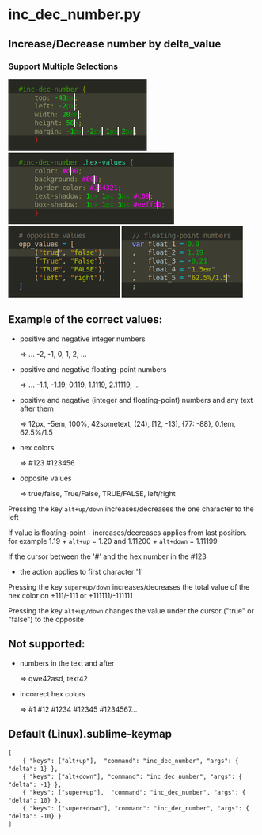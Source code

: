 inc_dec_number.py
=======================================

## Increase/Decrease number by delta_value

### Support Multiple Selections

![blame screenshot](https://github.com/rmaksim/Sublime-Text-2-Solutions/raw/master/inc_dec_number.gif)
![blame screenshot](https://github.com/rmaksim/Sublime-Text-2-Solutions/raw/master/inc_dec_hex_color.gif)
![blame screenshot](https://github.com/rmaksim/Sublime-Text-2-Solutions/raw/master/inc_dec_opposite.gif)
![blame screenshot](https://github.com/rmaksim/Sublime-Text-2-Solutions/raw/master/inc_dec_float.gif)


Example of the correct values:
------------------------------

  * positive and negative integer numbers

    => ... -2, -1, 0, 1, 2, ...

  * positive and negative floating-point numbers

    => ... -1.1, -1.19, 0.119, 1.1119, 2.11119, ...

  * positive and negative (integer and floating-point) numbers and any text after them

    => 12px, -5em, 100%, 42sometext, (24), [12, -13], {77: -88}, 0.1em, 62.5%/1.5

  * hex colors

    => #123 #123456

  * opposite values

    => true/false, True/False, TRUE/FALSE, left/right


Pressing the key `alt+up/down` increases/decreases
the one character to the left

If value is floating-point - increases/decreases applies from last position.
for example 1.19 + `alt+up` = 1.20 and 1.11200 + `alt+down` = 1.11199

If the cursor between the '#' and the hex number in the #123
- the action applies to first character '1'

Pressing the key `super+up/down` increases/decreases
the total value of the hex color on +111/-111 or +111111/-111111

Pressing the key `alt+up/down`
changes the value under the cursor ("true" or "false") to the opposite


Not supported:
--------------

  * numbers in the text and after

    => qwe42asd, text42

  * incorrect hex colors

    => #1 #12 #1234 #12345 #1234567...


Default (Linux).sublime-keymap
--------------------------------------------------------------------------------

    [
        { "keys": ["alt+up"],  "command": "inc_dec_number", "args": { "delta": 1} },
        { "keys": ["alt+down"], "command": "inc_dec_number", "args": { "delta": -1} },
        { "keys": ["super+up"],  "command": "inc_dec_number", "args": { "delta": 10} },
        { "keys": ["super+down"], "command": "inc_dec_number", "args": { "delta": -10} }
    ]
